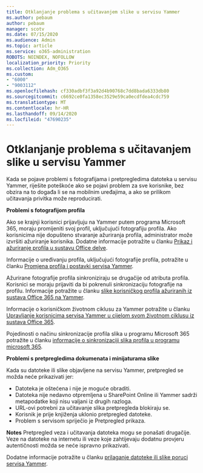 ```yaml
---
title: Otklanjanje problema s učitavanjem slike u servisu Yammer
ms.author: pebaum
author: pebaum
manager: scotv
ms.date: 07/15/2020
ms.audience: Admin
ms.topic: article
ms.service: o365-administration
ROBOTS: NOINDEX, NOFOLLOW
localization_priority: Priority
ms.collection: Adm_O365
ms.custom:
- "6000"
- "9003112"
ms.openlocfilehash: cf330adbf3f3a92d4b90768c7dd8bada6333db80
ms.sourcegitcommit: c6692ce0fa1358ec3529e59ca0ecdfdea4cdc759
ms.translationtype: MT
ms.contentlocale: hr-HR
ms.lasthandoff: 09/14/2020
ms.locfileid: "47690235"
---
```

# <a name="troubleshoot-image-loading-issues-in-yammer"></a>Otklanjanje problema s učitavanjem slike u servisu Yammer

Kada se pojave problemi s fotografijama i pretpregledima datoteka u servisu Yammer, riješite poteškoće ako se pojavi problem za sve korisnike, bez obzira na to događa li se na mobilnim uređajima, a ako se prilikom učitavanja privitka može reproducirati.  

**Problemi s fotografijom profila**  

Ako se krajnji korisnici prijavljuju na Yammer putem programa Microsoft 365, moraju promijeniti svoj profil, uključujući fotografiju profila. Ako korisnicima nije dopušteno stvaranje ažuriranja profila, administrator može izvršiti ažuriranje korisnika. Dodatne informacije potražite u članku [Prikaz i ažuriranje profila u sustavu Office delve](https://support.microsoft.com/office/view-and-update-your-profile-in-office-delve-4e84343b-eedf-45a1-aeb9-8627ccca14ba).

Informacije o uređivanju profila, uključujući fotografije profila, potražite u članku [Promjena profila i postavki servisa Yammer](https://support.microsoft.com/office/classic-yammer-change-my-yammer-profile-and-settings-a3aeca0e-de34-4897-9b59-de6516542851). 

Ažurirane fotografije profila sinkroniziraju se drugačije od atributa profila. Korisnici se moraju prijaviti da bi pokrenuli sinkronizaciju fotografije na profilu. Informacije potražite u članku [slike korisničkog profila ažuriranih iz sustava Office 365 na Yammer](https://docs.microsoft.com/yammer/manage-yammer-users/manage-users-across-their-lifecycle#q-are-user-profile-pictures-updated-from-office-365-to-yammer).

Informacije o korisničkom životnom ciklusu za Yammer potražite u članku [Upravljanje korisnicima servisa Yammer u cijelom svom životnom ciklusu iz sustava Office 365](https://docs.microsoft.com/yammer/manage-yammer-users/manage-users-across-their-lifecycle).  

Pojedinosti o načinu sinkronizacije profila slika u programu Microsoft 365 potražite u članku [informacije o sinkronizaciji slika profila u programu microsoft 365](https://support.microsoft.com/office/information-about-profile-picture-synchronization-in-microsoft-365-20594d76-d054-4af4-a660-401133e3d48a).  

**Problemi s pretpregledima dokumenata i minijaturama slike**  

Kada su datoteke ili slike objavljene na servisu Yammer, pretpregled se možda neće prikazivati jer: 

- Datoteka je oštećena i nije je moguće obraditi.
- Datoteka nije nedavno otpremljena u SharePoint Online ili Yammer sadrži metapodatke koji nisu valjani iz drugih razloga.
- URL-ovi potrebni za učitavanje slika pretpregleda blokiraju se.
- Korisnik je prije knjiženja uklonio pretpregled datoteke.
- Problem s servisom spriječio je Pretpregled prikaza.

**Notes** Pretpregled veza i učitavanja datoteka mogu se ponašati drugačije. Veze na datoteke na internetu ili veze koje zahtijevaju dodatnu provjeru autentičnosti možda se neće ispravno prikazivati.

Dodatne informacije potražite u članku [prilaganje datoteke ili slike poruci servisa Yammer](https://support.microsoft.com/office/attach-a-file-or-image-to-a-yammer-message-f576d4d1-ad66-4ce4-9c43-46cf75978dbf). 